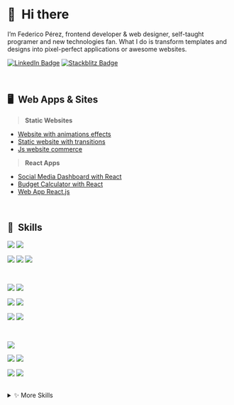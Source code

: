 # 👋 &nbsp;Hi there

I’m Federico Pérez, frontend developer & web designer, self-taught programer and new technologies fan. What I do is transform templates and designs into pixel-perfect applications or awesome websites.

[![LinkedIn Badge](https://img.shields.io/badge/LinkedIn-Profile-informational?style=flat&logo=linkedin&logoColor=white&color=0D76A8)](https://www.linkedin.com/in/federico-m-perez/)
[![Stackblitz Badge](https://img.shields.io/badge/Stackblitz-Profile-informational?style=flat&logo=stackbit&logoColor=white&color=black)](https://stackblitz.com/@FedericoMp)
<!-- [![Linktree Badge](https://img.shields.io/badge/Linktree-Profile-informational?style=flat&logo=linktree&logoColor=white&color=00bcd4)](https://linktr.ee/FedericoMp) -->

<br>

## 🖥️ &nbsp;Web Apps & Sites

> **Static Websites**
- [Website with animations effects](https://federicomp.github.io/soundnext/)
- [Static website with transitions](https://federicomp.github.io/bgb/)
- [Js website commerce](https://federicomp.github.io/web-comerce/)

> **React Apps**
- [Social Media Dashboard with React](https://federicomp.github.io/social-media-dashboard/)
- [Budget Calculator with React](https://stackblitz.com/edit/react-presupuesto)
- [Web App React.js](https://stackblitz.com/edit/react-cotizador-seguros)
<br>

## 💼 &nbsp;Skills

![](https://img.shields.io/static/v1?label=Web&nbsp;Components&message=✓&color=009688)
![](https://img.shields.io/static/v1?label=SPA&nbsp;App&message=✓&color=009688)

![](https://img.shields.io/static/v1?label=Mobile&nbsp;First&message=✓&color=009688)
![](https://img.shields.io/static/v1?label=BEM&message=✓&color=009688)
![](https://img.shields.io/static/v1?label=Responsive&message=✓&color=009688)

<br>

![](https://img.shields.io/badge/Code-HTML-informational?style=flat&logo=html5&logoColor=white&color=ff9800)
![](https://img.shields.io/badge/Style-CSS-informational?style=flat&logo=css3&logoColor=white&color=168dec)

![](https://img.shields.io/badge/Code-React.js-informational?style=flat&logo=react&logoColor=white&color=48c7f9)
![](https://img.shields.io/badge/Code-Angular-informational?style=flat&logo=angular&logoColor=white&color=cf3333)

![](https://img.shields.io/badge/Code-JavaScript-informational?style=flat&logo=JavaScript&logoColor=white&color=f0d02c)
![](https://img.shields.io/badge/Code-TypeScript-informational?style=flat&logo=TypeScript&logoColor=white&color=168dec)

<br>

![](https://img.shields.io/badge/Tools-Visual&nbsp;Studio&nbsp;Code-informational?style=flat&logo=Visual-Studio-Code&logoColor=white&color=168dec)

![](https://img.shields.io/badge/Tools-GitHub-informational?style=flat&logo=GitHub&logoColor=white&color=ffffff)
![](https://img.shields.io/badge/Tools-NPM-informational?style=flat&logo=npm&logoColor=white&color=cf3333)

![](https://img.shields.io/badge/Tools-Photoshop-informational?style=flat&logo=Adobe-Photoshop&logoColor=white&color=168dec)
![](https://img.shields.io/badge/Tools-Illustrator-informational?style=flat&logo=Adobe-Illustrator&logoColor=white&color=ff9800)

<br>

<details>
<summary>✨ More Skills</summary>
<br>

![](https://img.shields.io/badge/Code-Babel-informational?style=flat&logo=Babel&logoColor=white&color=f0d02c)
![](https://img.shields.io/badge/Style-Sass-informational?style=flat&logo=Sass&logoColor=white&color=ec1681)

![](https://img.shields.io/badge/Tools-Jira-informational?style=flat&logo=Jira-Software&logoColor=white&color=168dec)
![](https://img.shields.io/badge/Code-Webpack-informational?style=flat&logo=Webpack&logoColor=white&color=48c7f9)

![](https://img.shields.io/badge/Tools-Postman-informational?style=flat&logo=Postman&logoColor=white&color=ff9800)
![](https://img.shields.io/badge/Code-Ionic-informational?style=flat&logo=ionic&logoColor=white&color=168dec)

![](https://img.shields.io/badge/Tools-Bitbucket-informational?style=flat&logo=Bitbucket&logoColor=white&color=168dec)
![](https://img.shields.io/badge/Tools-GitLab-informational?style=flat&logo=GitLab&logoColor=white&color=b833cf)

![](https://img.shields.io/badge/Test-Jasmine-informational?style=flat&logo=Jasmine&logoColor=white&color=b833cf)
![](https://img.shields.io/badge/Test-Jest-informational?style=flat&logo=jest&logoColor=white&color=7dcf33)
![](https://img.shields.io/badge/Test-Mocha-informational?style=flat&logo=Mocha&logoColor=white&color=cfa033)
</details>

